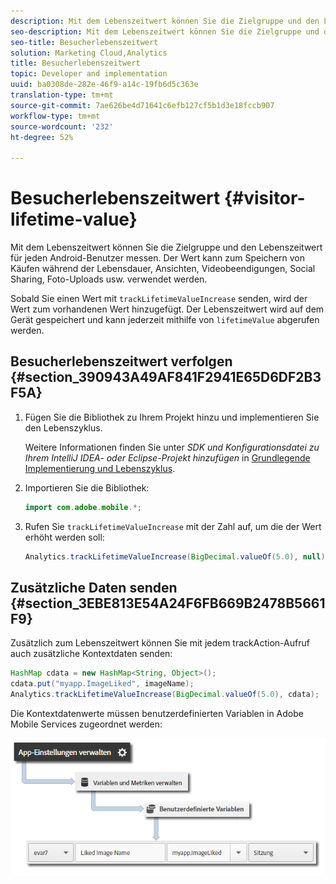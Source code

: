 ```yaml
---
description: Mit dem Lebenszeitwert können Sie die Zielgruppe und den Lebenszeitwert für jeden Android-Benutzer messen. Der Wert kann zum Speichern von Käufen während der Lebensdauer, Ansichten, Videobeendigungen, Social Sharing, Foto-Uploads usw. verwendet werden.
seo-description: Mit dem Lebenszeitwert können Sie die Zielgruppe und den Lebenszeitwert für jeden Android-Benutzer messen. Der Wert kann zum Speichern von Käufen während der Lebensdauer, Ansichten, Videobeendigungen, Social Sharing, Foto-Uploads usw. verwendet werden.
seo-title: Besucherlebenszeitwert
solution: Marketing Cloud,Analytics
title: Besucherlebenszeitwert
topic: Developer and implementation
uuid: ba0308de-282e-46f9-a14c-19fb6d5c363e
translation-type: tm+mt
source-git-commit: 7ae626be4d71641c6efb127cf5b1d3e18fccb907
workflow-type: tm+mt
source-wordcount: '232'
ht-degree: 52%

---
```



# Besucherlebenszeitwert {#visitor-lifetime-value}

Mit dem Lebenszeitwert können Sie die Zielgruppe und den Lebenszeitwert für jeden Android-Benutzer messen. Der Wert kann zum Speichern von Käufen während der Lebensdauer, Ansichten, Videobeendigungen, Social Sharing, Foto-Uploads usw. verwendet werden.

Sobald Sie einen Wert mit `trackLifetimeValueIncrease` senden, wird der Wert zum vorhandenen Wert hinzugefügt. Der Lebenszeitwert wird auf dem Gerät gespeichert und kann jederzeit mithilfe von `lifetimeValue` abgerufen werden.

## Besucherlebenszeitwert verfolgen {#section_390943A49AF841F2941E65D6DF2B3F5A}

1. Fügen Sie die Bibliothek zu Ihrem Projekt hinzu und implementieren Sie den Lebenszyklus.

   Weitere Informationen finden Sie unter *SDK und Konfigurationsdatei zu Ihrem IntelliJ IDEA- oder Eclipse-Projekt hinzufügen* in [Grundlegende Implementierung und Lebenszyklus](/help/android/getting-started/dev-qs.md).
1. Importieren Sie die Bibliothek:

   ```java
   import com.adobe.mobile.*;
   ```

1. Rufen Sie `trackLifetimeValueIncrease` mit der Zahl auf, um die der Wert erhöht werden soll:

   ```java
   Analytics.trackLifetimeValueIncrease(BigDecimal.valueOf(5.0), null);
   ```

## Zusätzliche Daten senden {#section_3EBE813E54A24F6FB669B2478B5661F9}

Zusätzlich zum Lebenszeitwert können Sie mit jedem trackAction-Aufruf auch zusätzliche Kontextdaten senden:

```java
HashMap cdata = new HashMap<String, Object>(); 
cdata.put("myapp.ImageLiked", imageName); 
Analytics.trackLifetimeValueIncrease(BigDecimal.valueOf(5.0), cdata);
```

Die Kontextdatenwerte müssen benutzerdefinierten Variablen in Adobe Mobile Services zugeordnet werden:

![](assets/map-variable-context-ltv.png)

